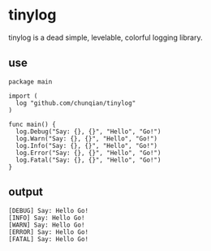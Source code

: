 # tinylog 
tinylog is a dead simple, levelable, colorful logging library.

## use 
```golang
package main

import (
  log "github.com/chunqian/tinylog"
)

func main() {
  log.Debug("Say: {}, {}", "Hello", "Go!")
  log.Warn("Say: {}, {}", "Hello", "Go!")
  log.Info("Say: {}, {}", "Hello", "Go!")
  log.Error("Say: {}, {}", "Hello", "Go!")
  log.Fatal("Say: {}, {}", "Hello", "Go!")
}
```

## output
```shell
[DEBUG] Say: Hello Go!
[INFO] Say: Hello Go!
[WARN] Say: Hello Go!
[ERROR] Say: Hello Go!
[FATAL] Say: Hello Go!
```
